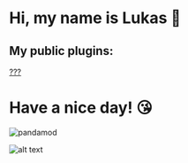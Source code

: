 # Hi, my name is Lukas 👋
## My public plugins:

[???](https://github.com/PandaMod/#v0.1-BETA)

# Have a nice day! 😘

![pandamod](http://pandamod.net/pandamod/logo.png)

![alt text](https://github.com/[username]/[reponame]/blob/[branch]/image.jpg?raw=true)
